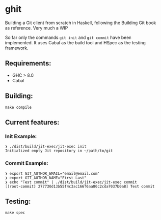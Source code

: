 # ghit
Building a Git client from scratch in Haskell, following the Building Git book as reference. Very much a WIP

So far only the commands `git init` and `git commit` have been implemented.
It uses Cabal as the build tool and HSpec as the testing framework.

## Requirements:
- GHC > 8.0
- Cabal

## Building:
`make compile`

## Current features:
### Init Example:
```
❯ ./dist/build/jit-exec/jit-exec init
Initialized empty Jit repository in ~/path/to/git
```

### Commit Example:
```
❯ export GIT_AUTHOR_EMAIL="email@email.com"
❯ export GIT_AUTHOR_NAME="First Last"
❯ echo "Test commit" | ./dist/build/jit-exec/jit-exec commit
[(root-commit) 277730d13b55f4c3ac166f6aa80c2cda7037b0a8] Test commit
```

## Testing:
`make spec`
